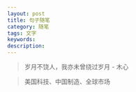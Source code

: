 ```yaml
---
layout: post
title: 句子随笔
category: 随笔
tags: 文字
keywords:
description:
---
```


> 岁月不饶人，我亦未曾绕过岁月 - 木心

> 美国科技、中国制造、全球市场
